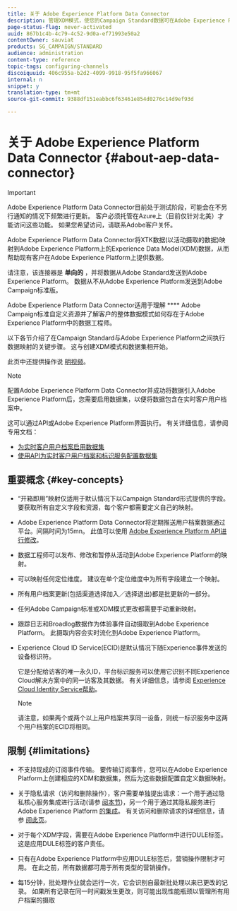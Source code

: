 ```yaml
---
title: 关于 Adobe Experience Platform Data Connector
description: 管理XDM模式，使您的Campaign Standard数据可在Adobe Experience Platform上使用。
page-status-flag: never-activated
uuid: 867b1c4b-4c79-4c52-9d0a-ef71993e50a2
contentOwner: sauviat
products: SG_CAMPAIGN/STANDARD
audience: administration
content-type: reference
topic-tags: configuring-channels
discoiquuid: 406c955a-b2d2-4099-9918-95f5fa966067
internal: n
snippet: y
translation-type: tm+mt
source-git-commit: 9388df151eabbc6f63461e854d0276c14d9ef93d

---
```



# 关于 Adobe Experience Platform Data Connector {#about-aep-data-connector}

>[!IMPORTANT]
>
>Adobe Experience Platform Data Connector目前处于测试阶段，可能会在不另行通知的情况下频繁进行更新。 客户必须托管在Azure上（目前仅针对北美）才能访问这些功能。 如果您希望访问，请联系Adobe客户关怀。

Adobe Experience Platform Data Connector将XTK数据(以活动摄取的数据)映射到Adobe Experience Platform上的Experience Data Model(XDM)数据，从而帮助现有客户在Adobe Experience Platform上提供数据。

请注意，该连接器是 **单向的** ，并将数据从Adobe Standard发送到Adobe Experience Platform。 数据从不从Adobe Experience Platform发送到Adobe Campaign标准版。

Adobe Experience Platform Data Connector适用于理解 **** Adobe Campaign标准自定义资源并了解客户的整体数据模式如何存在于Adobe Experience Platform中的数据工程师。

以下各节介绍了在Campaign Standard与Adobe Experience Platform之间执行数据映射的关键步骤。 这与创建XDM模式和数据集相开始。

此页中还提供操作说 [明视频](https://docs.adobe.com/content/help/en/campaign-learn/campaign-standard-tutorials/administrating/adobe-experience-platform-data-connector/understanding-the-adobe-experience-platform-data-connector.html)。

>[!NOTE]
>配置Adobe Experience Platform Data Connector并成功将数据引入Adobe Experience Platform后，您需要启用数据集，以便将数据包含在实时客户用户档案中。
>
>这可以通过API或Adobe Experience Platform界面执行。 有关详细信息，请参阅专用文档：
>
>* [为实时客户用户档案启用数据集](https://docs.adobe.com/content/help/en/experience-platform/rtcdp/datasets/dataset.html)
>* [使用API为实时客户用户档案和标识服务配置数据集](https://docs.adobe.com/content/help/en/experience-platform/catalog/api/getting-started.html)


## 重要概念 {#key-concepts}

* “开箱即用”映射仅适用于默认情况下以Campaign Standard形式提供的字段。 要获取所有自定义字段和资源，每个客户都需要定义自己的映射。

* Adobe Experience Platform Data Connector将定期推送用户档案数据通过平台&#x200B;。间隔时间为15mn。 此值可以使用 [Adobe Experience Platform API进行修改](https://docs.adobe.com/content/help/en/experience-platform/ingestion/home.html)。

* 数据工程师可以发布、修改和暂停从活动到Adobe Experience Platform的映射。

* 可以映射任何定位维度。 建议在单个定位维度中为所有字段建立一个映射。

* 所有用户档案更新(包括渠道选择加入／选择退出)都是批更新的一部分。

* 任何Adobe Campaign标准或XDM模式更改都需要手动重新映射&#x200B;。

* 跟踪日志和Broadlog数据作为体验事件自动摄取到Adobe Experience Platform。 此摄取内容会实时流化到Adobe Experience Platform。

* Experience Cloud ID Service(ECID)是默认情况下随Experience事件发送的设备标识符。

   它是分配给访客的唯一永久ID，平台标识服务可以使用它识别不同Experience Cloud解决方案中的同一访客及其数据。 有关详细信息，请参阅 [Experience Cloud Identity Service帮助](https://docs.adobe.com/content/help/en/id-service/using/home.html)。

   >[!NOTE]
   >
   >请注意，如果两个或两个以上用户档案共享同一设备，则统一标识服务中这两个用户档案的ECID将相同。

## 限制 {#limitations}

* 不支持现成的订阅事件传输。 要传输订阅事件，您可以在Adobe Experience Platform上创建相应的XDM和数据集，然后为这些数据配置自定义数据映射。

* 关于隐私请求（访问和删除操作），客户需要单独提出请求：一个用于通过隐私核心服务集成进行活动(请参 [阅本节](https://helpx.adobe.com/campaign/kb/acs-privacy.html#righttoaccess))，另一个用于通过其隐私服务进行Adobe Experience Platform [的集成](https://helpx.adobe.com/campaign/kb/acs-privacy.html#ccpa)。 有关访问和删除请求的详细信息，请参 [阅此页](https://helpx.adobe.com/campaign/kb/acs-privacy.html#righttoaccess)。

* 对于每个XDM字段，需要在Adobe Experience Platform中进行DULE标签。 这是应用DULE标签的客户责任。

* 只有在Adobe Experience Platform中应用DULE标签后，营销操作限制才可用。 在此之前，所有数据都可用于所有类型的营销操作。

* 每15分钟，批处理作业就会运行一次，它会识别自最新批处理以来已更改的记录。 如果所有记录在同一时间戳发生更改，则可能出现性能瓶颈以管理所有用户档案的摄取
